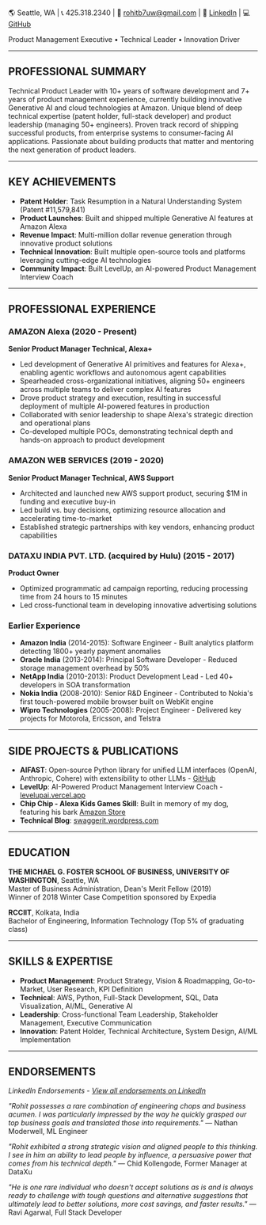 🌎 Seattle, WA | 📞 425.318.2340 | 📧 rohitb7uw@gmail.com | 👔 [LinkedIn](https://www.linkedin.com/in/rohitbhattacharjee/) | 💻 [GitHub](https://github.com/OddballInnovator)

Product Management Executive • Technical Leader • Innovation Driver

---

## PROFESSIONAL SUMMARY
Technical Product Leader with 10+ years of software development and 7+ years of product management experience, currently building innovative Generative AI and cloud technologies at Amazon. Unique blend of deep technical expertise (patent holder, full-stack developer) and product leadership (managing 50+ engineers). Proven track record of shipping successful products, from enterprise systems to consumer-facing AI applications. Passionate about building products that matter and mentoring the next generation of product leaders.

---

## KEY ACHIEVEMENTS
- **Patent Holder**: Task Resumption in a Natural Understanding System (Patent #11,579,841)
- **Product Launches**: Built and shipped multiple Generative AI features at Amazon Alexa
- **Revenue Impact**: Multi-million dollar revenue generation through innovative product solutions
- **Technical Innovation**: Built multiple open-source tools and platforms leveraging cutting-edge AI technologies
- **Community Impact**: Built LevelUp, an AI-powered Product Management Interview Coach

---

## PROFESSIONAL EXPERIENCE

### AMAZON Alexa (2020 - Present)
**Senior Product Manager Technical, Alexa+**
- Led development of Generative AI primitives and features for Alexa+, enabling agentic workflows and autonomous agent capabilities
- Spearheaded cross-organizational initiatives, aligning 50+ engineers across multiple teams to deliver complex AI features
- Drove product strategy and execution, resulting in successful deployment of multiple AI-powered features in production
- Collaborated with senior leadership to shape Alexa's strategic direction and operational plans
- Co-developed multiple POCs, demonstrating technical depth and hands-on approach to product development

### AMAZON WEB SERVICES (2019 - 2020)
**Senior Product Manager Technical, AWS Support**
- Architected and launched new AWS support product, securing $1M in funding and executive buy-in
- Led build vs. buy decisions, optimizing resource allocation and accelerating time-to-market
- Established strategic partnerships with key vendors, enhancing product capabilities

### DATAXU INDIA PVT. LTD. (acquired by Hulu) (2015 - 2017)
**Product Owner**
- Optimized programmatic ad campaign reporting, reducing processing time from 24 hours to 15 minutes
- Led cross-functional team in developing innovative advertising solutions

### Earlier Experience
- **Amazon India** (2014-2015): Software Engineer - Built analytics platform detecting 1800+ yearly payment anomalies
- **Oracle India** (2013-2014): Principal Software Developer - Reduced storage management overhead by 50%
- **NetApp India** (2010-2013): Product Development Lead - Led 40+ developers in SOA transformation
- **Nokia India** (2008-2010): Senior R&D Engineer - Contributed to Nokia's first touch-powered mobile browser built on WebKit engine
- **Wipro Technologies** (2005-2008): Project Engineer - Delivered key projects for Motorola, Ericsson, and Telstra

---

## SIDE PROJECTS & PUBLICATIONS
- **AIFAST**: Open-source Python library for unified LLM interfaces (OpenAI, Anthropic, Cohere) with extensibility to other LLMs - [GitHub](https://github.com/OddballInnovator/AIFAST)
- **LevelUp**: AI-Powered Product Management Interview Coach - [levelupai.vercel.app](https://levelupai.vercel.app/)
- **Chip Chip - Alexa Kids Games Skill**: Built in memory of my dog, featuring his bark [Amazon Store](https://www.amazon.com/dp/B08K2MJBYW/)
- **Technical Blog**: [swaggerit.wordpress.com](https://swaggerit.wordpress.com/)

---

## EDUCATION
**THE MICHAEL G. FOSTER SCHOOL OF BUSINESS, UNIVERSITY OF WASHINGTON**, Seattle, WA  
Master of Business Administration, Dean's Merit Fellow (2019)  
Winner of 2018 Winter Case Competition sponsored by Expedia

**RCCIIT**, Kolkata, India  
Bachelor of Engineering, Information Technology (Top 5% of graduating class)

---

## SKILLS & EXPERTISE
- **Product Management**: Product Strategy, Vision & Roadmapping, Go-to-Market, User Research, KPI Definition
- **Technical**: AWS, Python, Full-Stack Development, SQL, Data Visualization, AI/ML, Generative AI
- **Leadership**: Cross-functional Team Leadership, Stakeholder Management, Executive Communication
- **Innovation**: Patent Holder, Technical Architecture, System Design, AI/ML Implementation

---

## ENDORSEMENTS
*LinkedIn Endorsements - [View all endorsements on LinkedIn](https://www.linkedin.com/in/rohitbhattacharjee/)*

*"Rohit possesses a rare combination of engineering chops and business acumen. I was particularly impressed by the way he quickly grasped our top business goals and translated those into requirements."* — Nathan Moderwell, ML Engineer

*"Rohit exhibited a strong strategic vision and aligned people to this thinking. I see in him an ability to lead people by influence, a persuasive power that comes from his technical depth."* — Chid Kollengode, Former Manager at DataXu

*"He is one rare individual who doesn't accept solutions as is and is always ready to challenge with tough questions and alternative suggestions that ultimately lead to better solutions, more cost savings, and faster results."* — Ravi Agarwal, Full Stack Developer
